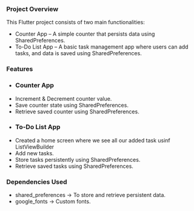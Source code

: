 ### Project Overview

This Flutter project consists of two main functionalities:
* Counter App – A simple counter that persists data using SharedPreferences.
* To-Do List App – A basic task management app where users can add tasks, and data is saved using SharedPreferences.

### Features

* ### Counter App
* Increment & Decrement counter value. 
* Save counter state using SharedPreferences.
* Retrieve saved counter using SharedPreferences.
* ### To-Do List App
* Created a home screen where we see all our added task usinf ListViewBuilder
* Add new tasks.
* Store tasks persistently using SharedPreferences.
* Retrieve saved tasks using SharedPreferences.

### Dependencies Used

* shared_preferences -> To store and retrieve persistent data.
* google_fonts -> Custom fonts.
